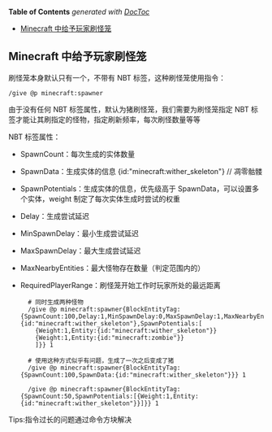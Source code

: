 <!-- START doctoc generated TOC please keep comment here to allow auto update -->
<!-- DON'T EDIT THIS SECTION, INSTEAD RE-RUN doctoc TO UPDATE -->
**Table of Contents**  *generated with [DocToc](https://github.com/thlorenz/doctoc)*

- [Minecraft 中给予玩家刷怪笼](#minecraft-%E4%B8%AD%E7%BB%99%E4%BA%88%E7%8E%A9%E5%AE%B6%E5%88%B7%E6%80%AA%E7%AC%BC)

<!-- END doctoc generated TOC please keep comment here to allow auto update -->

## Minecraft 中给予玩家刷怪笼

刷怪笼本身默认只有一个，不带有 NBT 标签，这种刷怪笼使用指令：

    /give @p minecraft:spawner

由于没有任何 NBT 标签属性，默认为猪刷怪笼，我们需要为刷怪笼指定 NBT 标签才能让其刷指定的怪物，指定刷新频率，每次刷怪数量等等

NBT 标签属性：

- SpawnCount：每次生成的实体数量
- SpawnData：生成实体的信息 {id:"minecraft:wither_skeleton"} // 凋零骷髅
- SpawnPotentials：生成实体的信息，优先级高于 SpawnData，可以设置多个实体，weight 制定了每次实体生成时尝试的权重
- Delay：生成尝试延迟
- MinSpawnDelay：最小生成尝试延迟
- MaxSpawnDelay：最大生成尝试延迟
- MaxNearbyEntities：最大怪物存在数量（判定范围内的）
- RequiredPlayerRange：刷怪笼开始工作时玩家所处的最远距离

        # 同时生成两种怪物
        /give @p minecraft:spawner{BlockEntityTag:{SpawnCount:100,Delay:1,MinSpawnDelay:0,MaxSpawnDelay:1,MaxNearbyEntities:10,RequiredPlayerRange:100,SpawnData:{id:"minecraft:wither_skeleton"},SpawnPotentials:[
          {Weight:1,Entity:{id:"minecraft:wither_skeleton"}}
          {Weight:1,Entity:{id:"minecraft:zombie"}}
          ]}} 1

        # 使用这种方式似乎有问题，生成了一次之后变成了猪
        /give @p minecraft:spawner{BlockEntityTag:{SpawnCount:100,SpawnData:{id:"minecraft:wither_skeleton"}}} 1

        /give @p minecraft:spawner{BlockEntityTag:{SpawnCount:50,SpawnPotentials:[{Weight:1,Entity:{id:"minecraft:wither_skeleton"}}]}} 1

Tips:指令过长的问题通过命令方块解决
